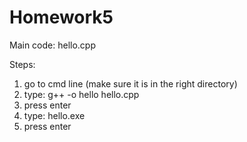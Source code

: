 # Homework5

Main code: hello.cpp

Steps:
1) go to cmd line (make sure it is in the right directory)
2) type: g++ -o hello hello.cpp
3) press enter
4) type: hello.exe
5) press enter
